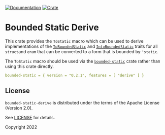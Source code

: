[![Documentation](https://docs.rs/bounded-static-derive/badge.svg)](https://docs.rs/bounded-static-derive/0.2.1)
[![Crate](https://img.shields.io/crates/v/bounded-static-derive.svg)](https://crates.io/crates/bounded-static-derive/0.2.1)

# Bounded Static Derive

This crate provides the `ToStatic` macro which can be used to derive implementations of
the [`ToBoundedStatic`](https://docs.rs/bounded-static/0.2.1/bounded_static/trait.ToBoundedStatic.html) and
[`IntoBoundedStatic`](https://docs.rs/bounded-static/0.2.1/bounded_static/trait.IntoBoundedStatic.html) traits for all `struct`and `enum`
that can be converted to a form that is bounded by `'static`.

The `ToStatic` macro should be used via the [`bounded-static`](https://docs.rs/bounded-static/0.2.1/bounded_static) crate rather
than using this crate directly.

```yaml
bounded-static = { version = "0.2.1", features = [ "derive" ] }
```

## License

`bounded-static-derive` is distributed under the terms of the Apache License (Version 2.0).

See [LICENSE](LICENSE) for details.

Copyright 2022